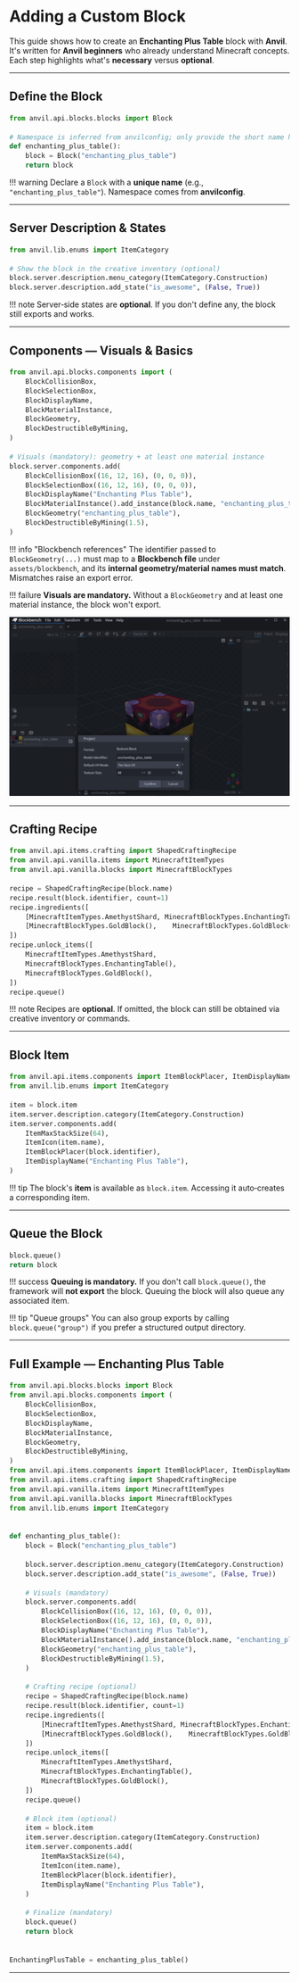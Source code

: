# Adding a Custom Block

This guide shows how to create an **Enchanting Plus Table** block with **Anvil**. It's written for **Anvil beginners** who already understand Minecraft concepts. Each step highlights what's **necessary** versus **optional**.

---

## Define the Block

```py title="blocks/enchanting_plus_table.py"
from anvil.api.blocks.blocks import Block

# Namespace is inferred from anvilconfig; only provide the short name here.
def enchanting_plus_table():
    block = Block("enchanting_plus_table")
    return block
```

!!! warning
Declare a `Block` with a **unique name** (e.g., `"enchanting_plus_table"`). Namespace comes from **anvilconfig**.

---

## Server Description & States

```py title="server description"
from anvil.lib.enums import ItemCategory

# Show the block in the creative inventory (optional)
block.server.description.menu_category(ItemCategory.Construction)
block.server.description.add_state("is_awesome", (False, True))
```

!!! note
Server‑side states are **optional**. If you don't define any, the block still exports and works.

---

## Components — Visuals & Basics

```py title="components: visuals & basics"
from anvil.api.blocks.components import (
    BlockCollisionBox,
    BlockSelectionBox,
    BlockDisplayName,
    BlockMaterialInstance,
    BlockGeometry,
    BlockDestructibleByMining,
)

# Visuals (mandatory): geometry + at least one material instance
block.server.components.add(
    BlockCollisionBox((16, 12, 16), (0, 0, 0)),
    BlockSelectionBox((16, 12, 16), (0, 0, 0)),
    BlockDisplayName("Enchanting Plus Table"),
    BlockMaterialInstance().add_instance(block.name, "enchanting_plus_table"),
    BlockGeometry("enchanting_plus_table"),
    BlockDestructibleByMining(1.5),
)
```

!!! info "Blockbench references"
The identifier passed to `BlockGeometry(...)` must map to a **Blockbench file** under `assets/blockbench`, and its **internal geometry/material names must match**. Mismatches raise an export error.

!!! failure
**Visuals are mandatory.** Without a `BlockGeometry` and at least one material instance, the block won't export.

![Enchanting Plus Table Blockbench preview](/assets/enchanting_plus_table_blockbench.png)

---

## Crafting Recipe

```py title="crafting"
from anvil.api.items.crafting import ShapedCraftingRecipe
from anvil.api.vanilla.items import MinecraftItemTypes
from anvil.api.vanilla.blocks import MinecraftBlockTypes

recipe = ShapedCraftingRecipe(block.name)
recipe.result(block.identifier, count=1)
recipe.ingredients([
    [MinecraftItemTypes.AmethystShard, MinecraftBlockTypes.EnchantingTable(), MinecraftItemTypes.AmethystShard],
    [MinecraftBlockTypes.GoldBlock(),    MinecraftBlockTypes.GoldBlock(),       MinecraftBlockTypes.GoldBlock()],
])
recipe.unlock_items([
    MinecraftItemTypes.AmethystShard,
    MinecraftBlockTypes.EnchantingTable(),
    MinecraftBlockTypes.GoldBlock(),
])
recipe.queue()
```

!!! note
Recipes are **optional**. If omitted, the block can still be obtained via creative inventory or commands.

---

## Block Item

```py title="block item"
from anvil.api.items.components import ItemBlockPlacer, ItemDisplayName, ItemIcon, ItemMaxStackSize
from anvil.lib.enums import ItemCategory

item = block.item
item.server.description.category(ItemCategory.Construction)
item.server.components.add(
    ItemMaxStackSize(64),
    ItemIcon(item.name),
    ItemBlockPlacer(block.identifier),
    ItemDisplayName("Enchanting Plus Table"),
)
```

!!! tip
The block's **item** is available as `block.item`. Accessing it auto‑creates a corresponding item.

---

## Queue the Block

```py title="finalize"
block.queue()
return block
```

!!! success
**Queuing is mandatory.** If you don't call `block.queue()`, the framework will **not export** the block.
Queuing the block will also queue any associated item.

!!! tip "Queue groups"
You can also group exports by calling `block.queue("group")` if you prefer a structured output directory.

---

## Full Example — Enchanting Plus Table

```py title="blocks/enchanting_plus_table.py"
from anvil.api.blocks.blocks import Block
from anvil.api.blocks.components import (
    BlockCollisionBox,
    BlockSelectionBox,
    BlockDisplayName,
    BlockMaterialInstance,
    BlockGeometry,
    BlockDestructibleByMining,
)
from anvil.api.items.components import ItemBlockPlacer, ItemDisplayName, ItemIcon, ItemMaxStackSize
from anvil.api.items.crafting import ShapedCraftingRecipe
from anvil.api.vanilla.items import MinecraftItemTypes
from anvil.api.vanilla.blocks import MinecraftBlockTypes
from anvil.lib.enums import ItemCategory


def enchanting_plus_table():
    block = Block("enchanting_plus_table")

    block.server.description.menu_category(ItemCategory.Construction)
    block.server.description.add_state("is_awesome", (False, True))

    # Visuals (mandatory)
    block.server.components.add(
        BlockCollisionBox((16, 12, 16), (0, 0, 0)),
        BlockSelectionBox((16, 12, 16), (0, 0, 0)),
        BlockDisplayName("Enchanting Plus Table"),
        BlockMaterialInstance().add_instance(block.name, "enchanting_plus_table"),
        BlockGeometry("enchanting_plus_table"),
        BlockDestructibleByMining(1.5),
    )

    # Crafting recipe (optional)
    recipe = ShapedCraftingRecipe(block.name)
    recipe.result(block.identifier, count=1)
    recipe.ingredients([
        [MinecraftItemTypes.AmethystShard, MinecraftBlockTypes.EnchantingTable(), MinecraftItemTypes.AmethystShard],
        [MinecraftBlockTypes.GoldBlock(),    MinecraftBlockTypes.GoldBlock(),       MinecraftBlockTypes.GoldBlock()],
    ])
    recipe.unlock_items([
        MinecraftItemTypes.AmethystShard,
        MinecraftBlockTypes.EnchantingTable(),
        MinecraftBlockTypes.GoldBlock(),
    ])
    recipe.queue()

    # Block item (optional)
    item = block.item
    item.server.description.category(ItemCategory.Construction)
    item.server.components.add(
        ItemMaxStackSize(64),
        ItemIcon(item.name),
        ItemBlockPlacer(block.identifier),
        ItemDisplayName("Enchanting Plus Table"),
    )

    # Finalize (mandatory)
    block.queue()
    return block


EnchantingPlusTable = enchanting_plus_table()
```

---
